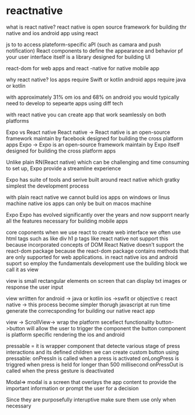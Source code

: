 # reactnative
what is react native?
react native is open source framework for building thr native and ios android app using react 

js to to access plateform-specific aPI (such as camara and push notification) 
React components to define the appearance and behavior pf your user interface itself is a library designed  for building UI

react-dom for web apps and react -native for native mobile app

why react native?
Ios apps require Swift or kotlin
android apps require java or kotlin

with approximately 31% om ios and 68% on android  you  would typically need to develop to sepearte apps using diff tech

with react native you can create app that work seamlessly on both platforms

Expo vs React native
React native -> React native is an open-source framework  maintain by facebook designed for building the cross platform apps
Expo -> Expo is an open-source framework  maintain by Expo itself designed for building the cross platform apps

Unlike plain RN(React native) which can be challenging  and time consuming to set up, Expo provide a streamline  experience 

Expo has suite of tools and serive built around react native which gratky simplest  the development  process

with plain react native we cannot build ios apps on windows or linus machine native ios apps can only be buit on macos machine

Expo
Expo has  evolved significantly  over the years and now supporrt nearly all the features necessary  for building  mobile  apps

core coponents
when we use  react to create web interface  we often use html tags such as like div h1 p tags like react native not support this because incorporated concepts  of DOM React Native doesn't support the react-dom package because the react-dom package contains methods that are only supported for web applications.
 in react native ios and android suport so employ the fundamentals  development use the building block we call it as view 

 view is small rectangular elements on screen that can display txt images or response the user input

view wriitten  for
android -> java or kotlin
ios ->swfit or objective c
react native -> this process become simpler thorugh javascript 
at run time generate the correcsponding for building our native react app

view ->
ScrollView-> wrap the platform secefiect functionality 
button->button will allow the user to trigger the component 
the button component is platform specific rendering the ios and android 

pressable = it is wrapper component that detecte various stage of press  interactions and its defined children 
we can create custom button using pressable:
    onPressIn is called when a press is activated
    onLongPress is triggred when press is held for longer than 500 millisecond 
    onPressOut is called when  the press gesture is deactivated

Modal=> modal is a screen that overlays the app content  to provide  the important  information  or prompt  the user for a decision 

Since they are purposefully interuptive make sure them use only when necessary 


